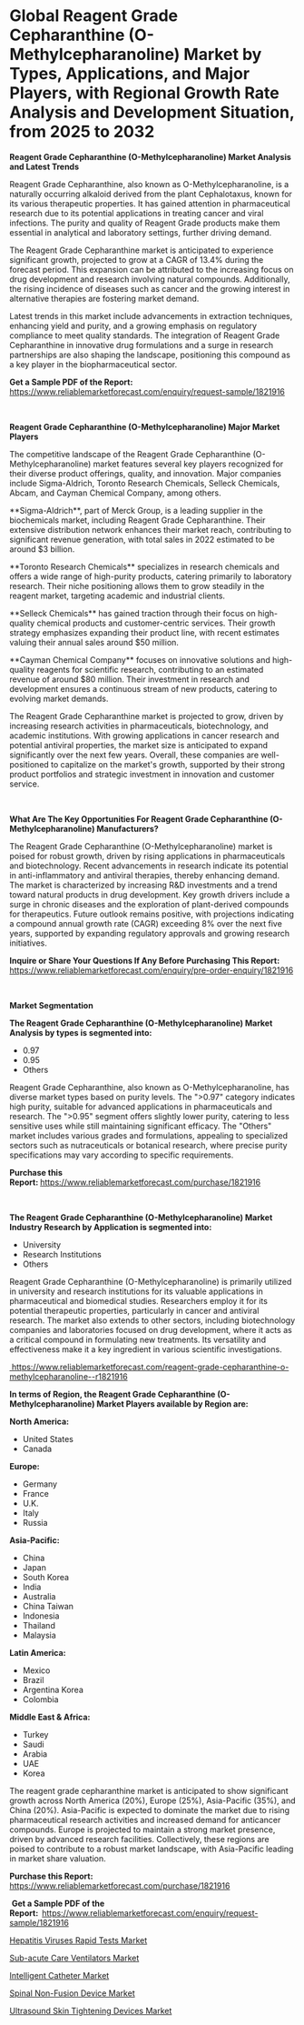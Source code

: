 <p><h1>Global Reagent Grade Cepharanthine (O-Methylcepharanoline) Market by Types, Applications, and Major Players, with Regional Growth Rate Analysis and Development Situation, from 2025 to 2032</h1></p><p><strong>Reagent Grade Cepharanthine (O-Methylcepharanoline) Market Analysis and Latest Trends</strong></p>
<p><p>Reagent Grade Cepharanthine, also known as O-Methylcepharanoline, is a naturally occurring alkaloid derived from the plant Cephalotaxus, known for its various therapeutic properties. It has gained attention in pharmaceutical research due to its potential applications in treating cancer and viral infections. The purity and quality of Reagent Grade products make them essential in analytical and laboratory settings, further driving demand.</p><p>The Reagent Grade Cepharanthine market is anticipated to experience significant growth, projected to grow at a CAGR of 13.4% during the forecast period. This expansion can be attributed to the increasing focus on drug development and research involving natural compounds. Additionally, the rising incidence of diseases such as cancer and the growing interest in alternative therapies are fostering market demand. </p><p>Latest trends in this market include advancements in extraction techniques, enhancing yield and purity, and a growing emphasis on regulatory compliance to meet quality standards. The integration of Reagent Grade Cepharanthine in innovative drug formulations and a surge in research partnerships are also shaping the landscape, positioning this compound as a key player in the biopharmaceutical sector.</p></p>
<p><strong>Get a Sample PDF of the Report:&nbsp;</strong> <a href="https://www.reliablemarketforecast.com/enquiry/request-sample/1821916?utm_campaign=1080&utm_medium=2&utm_source=Github&utm_content=ia&utm_term=05032025&utm_id=reagent-grade-cepharanthine-o-methylcepharanoline">https://www.reliablemarketforecast.com/enquiry/request-sample/1821916</a></p>
<p>&nbsp;</p>
<p><strong>Reagent Grade Cepharanthine (O-Methylcepharanoline) Major Market Players</strong></p>
<p><p>The competitive landscape of the Reagent Grade Cepharanthine (O-Methylcepharanoline) market features several key players recognized for their diverse product offerings, quality, and innovation. Major companies include Sigma-Aldrich, Toronto Research Chemicals, Selleck Chemicals, Abcam, and Cayman Chemical Company, among others.</p><p>**Sigma-Aldrich**, part of Merck Group, is a leading supplier in the biochemicals market, including Reagent Grade Cepharanthine. Their extensive distribution network enhances their market reach, contributing to significant revenue generation, with total sales in 2022 estimated to be around $3 billion.</p><p>**Toronto Research Chemicals** specializes in research chemicals and offers a wide range of high-purity products, catering primarily to laboratory research. Their niche positioning allows them to grow steadily in the reagent market, targeting academic and industrial clients.</p><p>**Selleck Chemicals** has gained traction through their focus on high-quality chemical products and customer-centric services. Their growth strategy emphasizes expanding their product line, with recent estimates valuing their annual sales around $50 million.</p><p>**Cayman Chemical Company** focuses on innovative solutions and high-quality reagents for scientific research, contributing to an estimated revenue of around $80 million. Their investment in research and development ensures a continuous stream of new products, catering to evolving market demands.</p><p>The Reagent Grade Cepharanthine market is projected to grow, driven by increasing research activities in pharmaceuticals, biotechnology, and academic institutions. With growing applications in cancer research and potential antiviral properties, the market size is anticipated to expand significantly over the next few years. Overall, these companies are well-positioned to capitalize on the market's growth, supported by their strong product portfolios and strategic investment in innovation and customer service.</p></p>
<p>&nbsp;</p>
<p><strong>What Are The Key Opportunities For Reagent Grade Cepharanthine (O-Methylcepharanoline) Manufacturers?</strong></p>
<p><p>The Reagent Grade Cepharanthine (O-Methylcepharanoline) market is poised for robust growth, driven by rising applications in pharmaceuticals and biotechnology. Recent advancements in research indicate its potential in anti-inflammatory and antiviral therapies, thereby enhancing demand. The market is characterized by increasing R&D investments and a trend toward natural products in drug development. Key growth drivers include a surge in chronic diseases and the exploration of plant-derived compounds for therapeutics. Future outlook remains positive, with projections indicating a compound annual growth rate (CAGR) exceeding 8% over the next five years, supported by expanding regulatory approvals and growing research initiatives.</p></p>
<p><strong>Inquire or Share Your Questions If Any Before Purchasing This Report:</strong> <a href="https://www.reliablemarketforecast.com/enquiry/pre-order-enquiry/1821916?utm_campaign=1080&utm_medium=2&utm_source=Github&utm_content=ia&utm_term=05032025&utm_id=reagent-grade-cepharanthine-o-methylcepharanoline">https://www.reliablemarketforecast.com/enquiry/pre-order-enquiry/1821916</a></p>
<p>&nbsp;</p>
<p><strong>Market Segmentation</strong></p>
<p><strong>The Reagent Grade Cepharanthine (O-Methylcepharanoline) Market Analysis by types is segmented into:</strong></p>
<p><ul><li>0.97</li><li>0.95</li><li>Others</li></ul></p>
<p><p>Reagent Grade Cepharanthine, also known as O-Methylcepharanoline, has diverse market types based on purity levels. The ">0.97" category indicates high purity, suitable for advanced applications in pharmaceuticals and research. The ">0.95" segment offers slightly lower purity, catering to less sensitive uses while still maintaining significant efficacy. The "Others" market includes various grades and formulations, appealing to specialized sectors such as nutraceuticals or botanical research, where precise purity specifications may vary according to specific requirements.</p></p>
<p><strong>Purchase this Report:&nbsp;</strong><a href="https://www.reliablemarketforecast.com/purchase/1821916?utm_campaign=1080&utm_medium=2&utm_source=Github&utm_content=ia&utm_term=05032025&utm_id=reagent-grade-cepharanthine-o-methylcepharanoline">https://www.reliablemarketforecast.com/purchase/1821916</a></p>
<p>&nbsp;</p>
<p><strong>The Reagent Grade Cepharanthine (O-Methylcepharanoline) Market Industry Research by Application is segmented into:</strong></p>
<p><ul><li>University</li><li>Research Institutions</li><li>Others</li></ul></p>
<p><p>Reagent Grade Cepharanthine (O-Methylcepharanoline) is primarily utilized in university and research institutions for its valuable applications in pharmaceutical and biomedical studies. Researchers employ it for its potential therapeutic properties, particularly in cancer and antiviral research. The market also extends to other sectors, including biotechnology companies and laboratories focused on drug development, where it acts as a critical compound in formulating new treatments. Its versatility and effectiveness make it a key ingredient in various scientific investigations.</p></p>
<p><a href="https://www.reliablemarketforecast.com/reagent-grade-cepharanthine-o-methylcepharanoline--r1821916?utm_campaign=1080&utm_medium=2&utm_source=Github&utm_content=ia&utm_term=05032025&utm_id=reagent-grade-cepharanthine-o-methylcepharanoline">&nbsp;https://www.reliablemarketforecast.com/reagent-grade-cepharanthine-o-methylcepharanoline--r1821916</a></p>
<p><strong>In terms of Region, the Reagent Grade Cepharanthine (O-Methylcepharanoline) Market Players available by Region are:</strong></p>
<p>
    <p> <strong> North America: </strong>
        <ul>
            <li>United States</li>
            <li>Canada</li>
        </ul>
        </p> 
    <p> <strong> Europe: </strong>
        <ul>
            <li>Germany</li>
            <li>France</li>
            <li>U.K.</li>
            <li>Italy</li>
            <li>Russia</li>
        </ul>
        </p> 
    <p> <strong> Asia-Pacific: </strong>
        <ul>
            <li>China</li>
            <li>Japan</li>
            <li>South Korea</li>
            <li>India</li>
            <li>Australia</li>
            <li>China Taiwan</li>
            <li>Indonesia</li>
            <li>Thailand</li>
            <li>Malaysia</li>
        </ul>
        </p> 
    <p> <strong> Latin America: </strong>
        <ul>
            <li>Mexico</li>
            <li>Brazil</li>
            <li>Argentina Korea</li>
            <li>Colombia</li>
        </ul>
        </p> 
    <p> <strong> Middle East & Africa: </strong>
        <ul>
            <li>Turkey</li>
            <li>Saudi</li>
            <li>Arabia</li>
            <li>UAE</li>
            <li>Korea</li>
        </ul>
    </p>
    </p>
<p><p>The reagent grade cepharanthine market is anticipated to show significant growth across North America (20%), Europe (25%), Asia-Pacific (35%), and China (20%). Asia-Pacific is expected to dominate the market due to rising pharmaceutical research activities and increased demand for anticancer compounds. Europe is projected to maintain a strong market presence, driven by advanced research facilities. Collectively, these regions are poised to contribute to a robust market landscape, with Asia-Pacific leading in market share valuation.</p></p>
<p><strong>Purchase this Report: </strong><a href="https://www.reliablemarketforecast.com/purchase/1821916?utm_campaign=1080&utm_medium=2&utm_source=Github&utm_content=ia&utm_term=05032025&utm_id=reagent-grade-cepharanthine-o-methylcepharanoline">https://www.reliablemarketforecast.com/purchase/1821916</a></p>
<p>&nbsp;<strong>Get a Sample PDF of the Report:&nbsp;&nbsp;</strong><a href="https://www.reliablemarketforecast.com/enquiry/request-sample/1821916?utm_campaign=1080&utm_medium=2&utm_source=Github&utm_content=ia&utm_term=05032025&utm_id=reagent-grade-cepharanthine-o-methylcepharanoline">https://www.reliablemarketforecast.com/enquiry/request-sample/1821916</a></p>
<p><strong></strong></p>
<p><p><a href="https://github.com/vespigeakexc/Market-Research-Report-List-1/blob/main/hepatitis-viruses-rapid-tests-market.md?utm_campaign=1080&utm_medium=2&utm_source=Github&utm_content=ia&utm_term=05032025&utm_id=reagent-grade-cepharanthine-o-methylcepharanoline">Hepatitis Viruses Rapid Tests Market</a></p><p><a href="https://github.com/bartzthateis/Market-Research-Report-List-1/blob/main/sub-acute-care-ventilators-market.md?utm_campaign=1080&utm_medium=2&utm_source=Github&utm_content=ia&utm_term=05032025&utm_id=reagent-grade-cepharanthine-o-methylcepharanoline">Sub-acute Care Ventilators Market</a></p><p><a href="https://github.com/moorsdorak31/Market-Research-Report-List-1/blob/main/intelligent-catheter-market.md?utm_campaign=1080&utm_medium=2&utm_source=Github&utm_content=ia&utm_term=05032025&utm_id=reagent-grade-cepharanthine-o-methylcepharanoline">Intelligent Catheter Market</a></p><p><a href="https://github.com/eimutelufta/Market-Research-Report-List-1/blob/main/spinal-non-fusion-device-market.md?utm_campaign=1080&utm_medium=2&utm_source=Github&utm_content=ia&utm_term=05032025&utm_id=reagent-grade-cepharanthine-o-methylcepharanoline">Spinal Non-Fusion Device Market</a></p><p><a href="https://github.com/danitkeavyx7/Market-Research-Report-List-1/blob/main/ultrasound-skin-tightening-devices-market.md?utm_campaign=1080&utm_medium=2&utm_source=Github&utm_content=ia&utm_term=05032025&utm_id=reagent-grade-cepharanthine-o-methylcepharanoline">Ultrasound Skin Tightening Devices Market</a></p></p>
